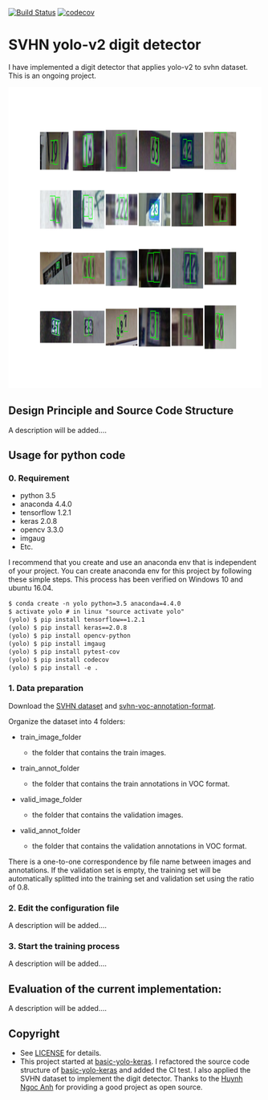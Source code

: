 [![Build Status](https://travis-ci.org/penny4860/Yolo-digit-detector.svg?branch=master)](https://travis-ci.org/penny4860/Yolo-digit-detector) [![codecov](https://codecov.io/gh/penny4860/Yolo-digit-detector/branch/master/graph/badge.svg)](https://codecov.io/gh/penny4860/Yolo-digit-detector)

# SVHN yolo-v2 digit detector

I have implemented a digit detector that applies yolo-v2 to svhn dataset. This is an ongoing project.

<img src="images/svhn.png" height="600">


## Design Principle and Source Code Structure

A description will be added....

## Usage for python code

### 0. Requirement

* python 3.5
* anaconda 4.4.0
* tensorflow 1.2.1
* keras 2.0.8
* opencv 3.3.0
* imgaug
* Etc.

I recommend that you create and use an anaconda env that is independent of your project. You can create anaconda env for this project by following these simple steps. This process has been verified on Windows 10 and ubuntu 16.04.

```
$ conda create -n yolo python=3.5 anaconda=4.4.0
$ activate yolo # in linux "source activate yolo"
(yolo) $ pip install tensorflow==1.2.1
(yolo) $ pip install keras==2.0.8
(yolo) $ pip install opencv-python
(yolo) $ pip install imgaug
(yolo) $ pip install pytest-cov
(yolo) $ pip install codecov
(yolo) $ pip install -e .
```

### 1. Data preparation

Download the [SVHN dataset](http://ufldl.stanford.edu/housenumbers/) and [svhn-voc-annotation-format](https://github.com/penny4860/svhn-voc-annotation-format).

Organize the dataset into 4 folders:

* train_image_folder
	* the folder that contains the train images.

* train_annot_folder
	* the folder that contains the train annotations in VOC format.

* valid_image_folder
	* the folder that contains the validation images.

* valid_annot_folder
	* the folder that contains the validation annotations in VOC format.
    
There is a one-to-one correspondence by file name between images and annotations. If the validation set is empty, the training set will be automatically splitted into the training set and validation set using the ratio of 0.8.

### 2. Edit the configuration file

A description will be added....

### 3. Start the training process

A description will be added....

## Evaluation of the current implementation:

A description will be added....

## Copyright

* See [LICENSE](LICENSE) for details.
* This project started at [basic-yolo-keras](https://github.com/experiencor/basic-yolo-keras). I refactored the source code structure of [basic-yolo-keras](https://github.com/experiencor/basic-yolo-keras) and added the CI test. I also applied the SVHN dataset to implement the digit detector. Thanks to the [Huynh Ngoc Anh](https://github.com/experiencor) for providing a good project as open source.


